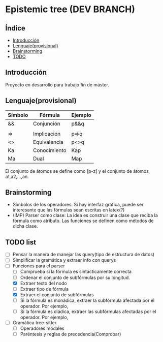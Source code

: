 # Epistemic tree (DEV BRANCH)
## Índice
* [Introducción](#introducción)
* [Lenguaje(provisional)](#lenguaje(provisional))
* [Brainstorming](#brainstorming)
* [TODO](#todo)

## Introducción
Proyecto en desarrollo para trabajo fin de máster.

## Lenguaje(provisional)
| Símbolo | Fórmula      | Ejemplo |
|---------|--------------|---------|
| &&      | Conjunción   | p&&q    |
| ||      | Disyunción   | p||q    |
| =>      | Implicación  | p=>q    |
| <>      | Equivalencia | p<>q    |
| Ka      | Conocimiento | Kap     |
| Ma      | Dual         | Map     |

El conjunto de átomos se define como [p-z] y el conjunto de átomos a1,a2,...,an.

## Brainstorming
* Símbolos de los operadores: Si hay interfaz gráfica, puede ser interesante que las fórmulas sean escritas en latex(?)
* (IMP) Parser como clase: La idea es construir una clase que reciba la fórmula como atributo. Las funciones se definen como métodos de dicha clase.

## TODO list
- [ ] Pensar la manera de manejar las query(tipo de estructura de datos)
- [ ] Simplificar la gramática y extraer info con querys
- [ ] Funciones para el parser
	- [ ] Comprueba si la fórmula es sintácticamente correcta
	- [ ] Ordenar el conjunto de subfórmulas por su longitud.
	- [X] Extraer texto del nodo
	- [ ] Extraer tipo de fórmula
	- [X] Extraer el conjunto de subfórmulas
	- [ ] Si la fórmula es monádica, extraer la subfórmula afectada por el operador. Por ejemplo,
	- [ ] Si la fórmula es diádica, extraer las subfórmulas afectadas por el operador. Por ejemplo,
- [ ] Gramática tree-sitter
	- [ ] Operadores modales
	- [ ] Paréntesis y reglas de precedencia(Comprobar)
